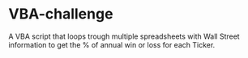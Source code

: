 # VBA-challenge
A VBA script that loops trough multiple spreadsheets with Wall Street information to get the % of annual win or loss for each Ticker.
